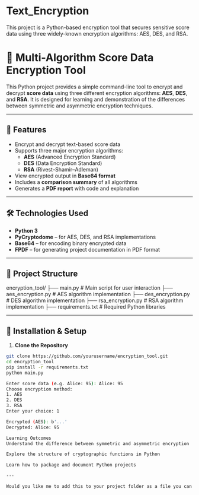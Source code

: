 # Text_Encryption
This project is a Python-based encryption tool that secures sensitive score data using three widely-known encryption algorithms: AES, DES, and RSA.
# 🔐 Multi-Algorithm Score Data Encryption Tool

This Python project provides a simple command-line tool to encrypt and decrypt **score data** using three different encryption algorithms: **AES**, **DES**, and **RSA**. It is designed for learning and demonstration of the differences between symmetric and asymmetric encryption techniques.

---

## 📌 Features

- Encrypt and decrypt text-based score data
- Supports three major encryption algorithms:
  - **AES** (Advanced Encryption Standard)
  - **DES** (Data Encryption Standard)
  - **RSA** (Rivest–Shamir–Adleman)
- View encrypted output in **Base64 format**
- Includes a **comparison summary** of all algorithms
- Generates a **PDF report** with code and explanation

---

## 🛠 Technologies Used

- **Python 3**
- **PyCryptodome** – for AES, DES, and RSA implementations
- **Base64** – for encoding binary encrypted data
- **FPDF** – for generating project documentation in PDF format

---

## 📁 Project Structure
encryption_tool/
├── main.py # Main script for user interaction
├── aes_encryption.py # AES algorithm implementation
├── des_encryption.py # DES algorithm implementation
├── rsa_encryption.py # RSA algorithm implementation
├── requirements.txt # Required Python libraries

---

## 🔧 Installation & Setup

1. **Clone the Repository**
```bash
git clone https://github.com/yourusername/encryption_tool.git
cd encryption_tool
pip install -r requirements.txt
python main.py

Enter score data (e.g. Alice: 95): Alice: 95
Choose encryption method:
1. AES
2. DES
3. RSA
Enter your choice: 1

Encrypted (AES): b'...'
Decrypted: Alice: 95

Learning Outcomes
Understand the difference between symmetric and asymmetric encryption

Explore the structure of cryptographic functions in Python

Learn how to package and document Python projects

---

Would you like me to add this to your project folder as a file you can download?
